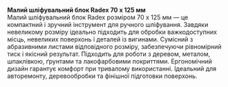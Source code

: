**Малий шліфувальний блок Radex 70 х 125 мм**  
Малий шліфувальний блок Radex розміром 70 х 125 мм — це компактний і зручний інструмент для ручного шліфування. Завдяки невеликому розміру ідеально підходить для обробки важкодоступних місць, невеликих поверхонь і деталей із вигинами. Сумісний з абразивними листами відповідного розміру, забезпечуючи рівномірний тиск і якісний результат. Підходить для роботи з деревом, металом, шпаклівкою, ґрунтами та лакофарбовими покриттями. Ергономічний дизайн гарантує комфорт при тривалому використанні. Ідеальний для авторемонту, деревообробки та фінішної підготовки поверхонь.